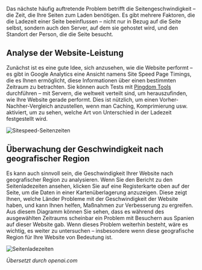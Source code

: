 <!-- Filename: Monitoring_Site_Speed / Display title: # Überwachung der Seitengeschwindigkeit -->

Das nächste häufig auftretende Problem betrifft die Seitengeschwindigkeit – die
Zeit, die Ihre Seiten zum Laden benötigen. Es gibt mehrere Faktoren, die
die Ladezeit einer Seite beeinflussen – nicht nur in Bezug auf die Seite
selbst, sondern auch den Server, auf dem sie gehostet wird, und den Standort der
Person, die die Seite besucht.

## Analyse der Website-Leistung

Zunächst ist es eine gute Idee, sich anzusehen, wie die Website performt – es gibt in Google Analytics eine Ansicht namens Site Speed Page Timings, die es Ihnen ermöglicht, diese Informationen über einen bestimmten Zeitraum zu betrachten. Sie können auch Tests mit <a href="https://tools.pingdom.com/" rel="nofollow noreferrer noopener">Pingdom Tools</a> durchführen – mit Servern, die weltweit verteilt sind, um herauszufinden, wie Ihre Website gerade performt. Dies ist nützlich, um einen Vorher-Nachher-Vergleich anzustellen, wenn man Caching, Komprimierung usw. aktiviert, um zu sehen, welche Art von Unterschied in der Ladezeit festgestellt wird.

![Sitespeed-Seitenzeiten](../../../en/images/performance/monitoring-site-speed.png)

## Überwachung der Geschwindigkeit nach geografischer Region

Es kann auch sinnvoll sein, die Geschwindigkeit Ihrer Website nach geografischer Region zu analysieren. Wenn Sie den Bericht zu den Seitenladezeiten ansehen, klicken Sie auf eine Registerkarte oben auf der Seite, um die Daten in einer Kartenüberlagerung anzuzeigen. Diese zeigt Ihnen, welche Länder Probleme mit der Geschwindigkeit der Website haben, und kann Ihnen helfen, Maßnahmen zur Verbesserung zu ergreifen. Aus diesem Diagramm können Sie sehen, dass es während des ausgewählten Zeitraums scheinbar ein Problem mit Besuchern aus Spanien auf dieser Website gab. Wenn dieses Problem weiterhin besteht, wäre es wichtig, es weiter zu untersuchen – insbesondere wenn diese geografische Region für Ihre Website von Bedeutung ist.

![Seitenladezeiten](../../../en/images/performance/monitoring-site-speed-by-country.png)

*Übersetzt durch openai.com*

